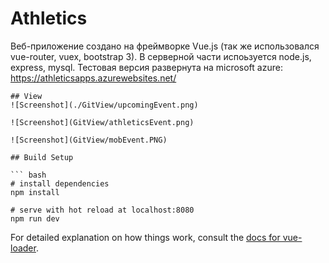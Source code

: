 # Athletics

Веб-приложение создано на фреймворке Vue.js (так же использовался vue-router, vuex, bootstrap 3). В серверной части испоьзуется node.js, express, mysql. 
Тестовая версия развернута на microsoft azure: https://athleticsapps.azurewebsites.net/
```
## View
![Screenshot](./GitView/upcomingEvent.png)

![Screenshot](GitView/athleticsEvent.png)

![Screenshot](GitView/mobEvent.PNG)

## Build Setup

``` bash
# install dependencies
npm install

# serve with hot reload at localhost:8080
npm run dev

```

For detailed explanation on how things work, consult the [docs for vue-loader](http://vuejs.github.io/vue-loader).
